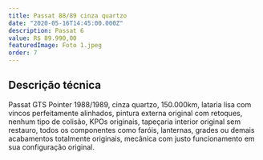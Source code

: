 ```yaml
---
title: Passat 88/89 cinza quartzo
date: "2020-05-16T14:45:00.000Z"
description: Passat 6
value: R$ 89.990,00
featuredImage: Foto 1.jpeg
order: 7
---
```


## Descrição técnica

Passat GTS Pointer 1988/1989, cinza quartzo, 150.000km, lataria lisa com vincos perfeitamente alinhados, pintura externa original com retoques, nenhum tipo de colisão, KPOs originais, tapeçaria interior original sem restauro, todos os componentes como faróis, lanternas, grades ou demais acabamentos totalmente originais, mecânica com justo funcionamento em sua configuração original.